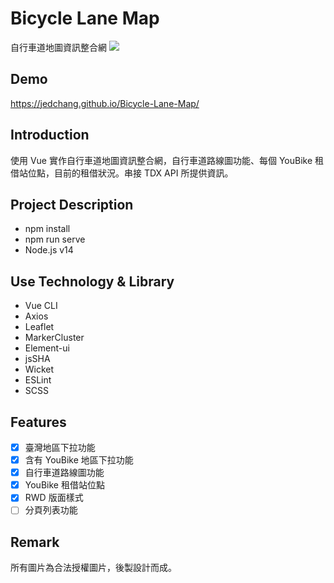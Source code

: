 # Bicycle Lane Map

自行車道地圖資訊整合網
![](https://images2.imgbox.com/e5/e0/ER7SGyit_o.jpg)

## Demo

https://jedchang.github.io/Bicycle-Lane-Map/

## Introduction

使用 Vue 實作自行車道地圖資訊整合網，自行車道路線圖功能、每個 YouBike 租借站位點，目前的租借狀況。串接 TDX API 所提供資訊。

## Project Description

- npm install
- npm run serve
- Node.js v14

## Use Technology & Library

- Vue CLI
- Axios
- Leaflet
- MarkerCluster
- Element-ui
- jsSHA
- Wicket
- ESLint
- SCSS

## Features

- [x] 臺灣地區下拉功能
- [x] 含有 YouBike 地區下拉功能
- [x] 自行車道路線圖功能
- [x] YouBike 租借站位點
- [x] RWD 版面樣式
- [ ] 分頁列表功能

## Remark

所有圖片為合法授權圖片，後製設計而成。
